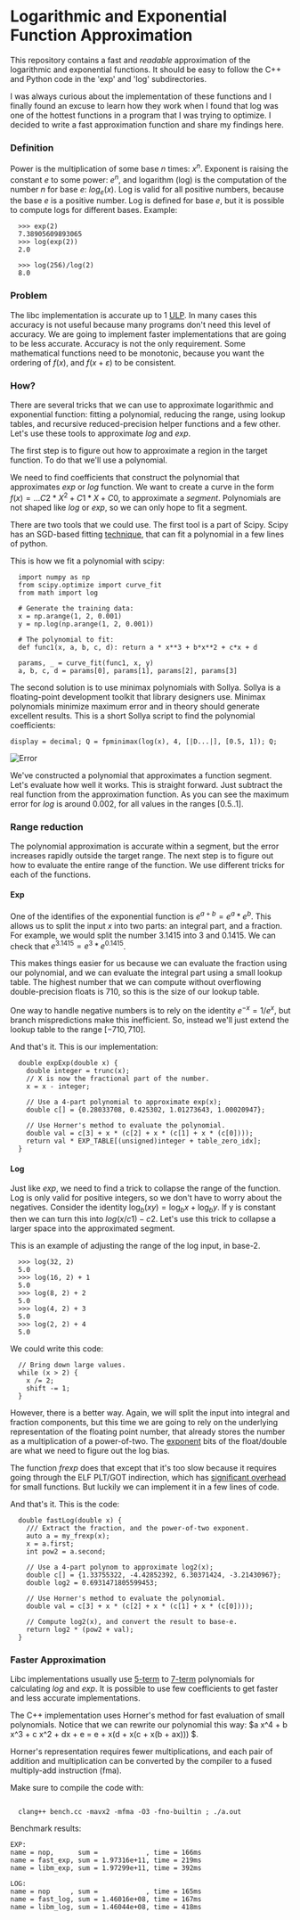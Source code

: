# Logarithmic and Exponential Function Approximation

This repository contains a fast and *readable* approximation of the
logarithmic and exponential functions. It should be easy to follow the C++ and
Python code in the 'exp' and 'log' subdirectories.

I was always curious about the implementation of these functions and I finally
found an excuse to learn how they work when I found that log was one of the
hottest functions in a program that I was trying to optimize. I decided to write
a fast approximation function and share my findings here.

### Definition

Power is the multiplication of some base $n$ times: $x^n$. Exponent is
raising the constant $e$ to some power: $e^n$, and logarithm (log) is
the computation of the number $n$ for base $e$: $log_e(x)$. Log is valid for all
positive numbers, because the base $e$ is a positive number. Log is defined for
base $e$, but it is possible to compute logs for different bases. Example:
```
  >>> exp(2)
  7.38905609893065
  >>> log(exp(2))
  2.0

  >>> log(256)/log(2)
  8.0
```

### Problem

The libc implementation is accurate up to 1
[ULP](https://en.wikipedia.org/wiki/Unit_in_the_last_place).  In many cases this
accuracy is not useful because many programs don't need this level of accuracy.
We are going to implement faster implementations that are going to be less
accurate.  Accuracy is not the only requirement. Some mathematical functions
need to be monotonic, because you want the ordering of $f(x)$, and $f(x+ε)$ to
be consistent.

### How?

There are several tricks that we can use to approximate logarithmic and
exponential function: fitting a polynomial, reducing the range, using lookup
tables, and recursive reduced-precision helper functions and a few other.  Let's
use these tools to approximate $log$ and $exp$.

The first step is to figure out how to approximate a region in the target
function. To do that we'll use a polynomial.

We need to find coefficients that construct the polynomial that approximates
$exp$ or $log$ function. We want to create a curve in the form
$f(x) = ... C2 * X^2 +  C1 * X + C0$, to approximate a *segment*.
Polynomials are not shaped like $log$ or $exp$, so we can only hope to fit a segment.

There are two tools that we could use. The first tool is a part of Scipy.
Scipy has an SGD-based fitting [technique](https://en.wikipedia.org/wiki/Levenberg%E2%80%93Marquardt_algorithm),
that can fit a polynomial in a few lines of python.

This is how we fit a polynomial with scipy:
```
  import numpy as np
  from scipy.optimize import curve_fit
  from math import log

  # Generate the training data:
  x = np.arange(1, 2, 0.001)
  y = np.log(np.arange(1, 2, 0.001))

  # The polynomial to fit:
  def func1(x, a, b, c, d): return a * x**3 + b*x**2 + c*x + d

  params, _ = curve_fit(func1, x, y)
  a, b, c, d = params[0], params[1], params[2], params[3]
```

The second solution is to use minimax polynomials with Sollya. Sollya is a
floating-point development toolkit that library designers use.  Minimax
polynomials minimize maximum error and in theory should generate excellent
results. This is a short Sollya script to find the polynomial coefficients:

``` display = decimal; Q = fpminimax(log(x), 4, [|D...|], [0.5, 1]); Q; ```

![Error](error.png "Error")

We've constructed a polynomial that approximates a function segment. Let's
evaluate how well it works. This is straight forward. Just subtract the real
function from the approximation function. As you can see the maximum error for
$log$ is around 0.002, for all values in the ranges $[0.5 .. 1]$.


### Range reduction

The polynomial approximation is accurate within a segment, but the error
increases rapidly outside the target range.  The next step is to figure out how to
evaluate the entire range of the function. We use different tricks for each of
the functions.

#### Exp

One of the identifies of the exponential function is $e^{a+b} = e^a * e^b$.
This allows us to split the input $x$ into two parts: an integral part, and a
fraction. For example, we would split the number 3.1415 into 3 and 0.1415. We can check that
$e^{3.1415} = e^3 * e^{0.1415}$.

This makes things easier for us because we can evaluate the fraction using our
polynomial, and we can evaluate the integral part using a small lookup table.
The highest number that we can compute without overflowing double-precision floats
is 710, so this is the size of our lookup table.

One way to handle negative numbers is to rely on the identity $e^{-x} = 1/{e^x}$,
but branch mispredictions make this inefficient. So, instead we'll just extend the
lookup table to the range $[-710, 710]$.

And that's it. This is our implementation:

```
  double expExp(double x) {
    double integer = trunc(x);
    // X is now the fractional part of the number.
    x = x - integer;

    // Use a 4-part polynomial to approximate exp(x);
    double c[] = {0.28033708, 0.425302, 1.01273643, 1.00020947};

    // Use Horner's method to evaluate the polynomial.
    double val = c[3] + x * (c[2] + x * (c[1] + x * (c[0])));
    return val * EXP_TABLE[(unsigned)integer + table_zero_idx];
  }
```


#### Log

Just like $exp$, we need to find a trick to collapse the range of the function.
Log is only valid for positive integers, so we don't have to worry about the
negatives. Consider the identity $\log_b(xy) = \log_b x +\log_b y$.  If y is
constant then we can turn this into $log(x/c1) - c2$. Let's use this trick to collapse
a larger space into the approximated segment.

This is an example of adjusting the range of the log input, in base-2.
```
  >>> log(32, 2)
  5.0
  >>> log(16, 2) + 1
  5.0
  >>> log(8, 2) + 2
  5.0
  >>> log(4, 2) + 3
  5.0
  >>> log(2, 2) + 4
  5.0
```

We could write this code:

```
  // Bring down large values.
  while (x > 2) {
    x /= 2;
    shift -= 1;
  }

```
However, there is a better way. Again, we will split the input into integral
and fraction components, but this time we are going to rely on the underlying
representation of the floating point number, that already stores the number as a
multiplication of a power-of-two.
The [exponent](https://en.wikipedia.org/wiki/IEEE_754) bits of the float/double are what we need to figure out the log bias.

The function $frexp$ does that except that it's too slow because it requires
going through the ELF PLT/GOT indirection, which has [significant overhead](https://github.com/nadavrot/memset_benchmark) for small functions. But
luckily we can implement it in a few lines of code.

And that's it. This is the code:

```
  double fastLog(double x) {
    /// Extract the fraction, and the power-of-two exponent.
    auto a = my_frexp(x);
    x = a.first;
    int pow2 = a.second;

    // Use a 4-part polynom to approximate log2(x);
    double c[] = {1.33755322, -4.42852392, 6.30371424, -3.21430967};
    double log2 = 0.6931471805599453;

    // Use Horner's method to evaluate the polynomial.
    double val = c[3] + x * (c[2] + x * (c[1] + x * (c[0])));

    // Compute log2(x), and convert the result to base-e.
    return log2 * (pow2 + val);
  }

```

### Faster Approximation

Libc implementations usually use [5-term](https://github.com/rutgers-apl/The-RLIBM-Project/blob/main/libm/logf.c) to [7-term](https://github.com/Arquivotheca/SunOS-4.1.3/blob/2e8a93c3946e57cdcb7f39f2ab5ec270b3a51638/usr.lib/libm/C/log.c) 
polynomials for calculating $log$ and $exp$. It is possible to use few coefficients to get faster and less accurate implementations.

The C++ implementation uses Horner's method for fast evaluation of small polynomials. Notice that we can rewrite our polynomial this way: $a x^4 + b x^3 + c x^2 + dx + e = e + x(d + x(c + x(b + ax))) $.

Horner's representation requires fewer multiplications, and each pair of addition and multiplication can be converted by the compiler to a fused multiply-add instruction (fma).

Make sure to compile the code with:
```

  clang++ bench.cc -mavx2 -mfma -O3 -fno-builtin ; ./a.out
```

Benchmark results:

```
EXP:
name = nop,      sum =            , time = 166ms
name = fast_exp, sum = 1.97316e+11, time = 219ms
name = libm_exp, sum = 1.97299e+11, time = 392ms

LOG:
name = nop     , sum =            , time = 165ms
name = fast_log, sum = 1.46016e+08, time = 167ms
name = libm_log, sum = 1.46044e+08, time = 418ms

```

